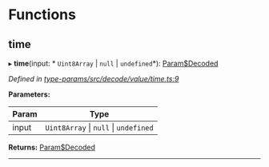 

# Functions

<a id="time"></a>

##  time

▸ **time**(input: * `Uint8Array` &#124; `null` &#124; `undefined`*): [Param$Decoded](_type_params_src_types_d_.md#param_decoded)

*Defined in [type-params/src/decode/value/time.ts:9](https://github.com/polkadot-js/api/blob/ef78f2a/packages/type-params/src/decode/value/time.ts#L9)*

**Parameters:**

| Param | Type |
| ------ | ------ |
| input |  `Uint8Array` &#124; `null` &#124; `undefined`|

**Returns:** [Param$Decoded](_type_params_src_types_d_.md#param_decoded)

___

